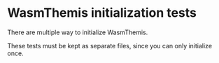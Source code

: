 WasmThemis initialization tests
===============================

There are multiple way to initialize WasmThemis.

These tests must be kept as separate files, since you can only initialize once.
